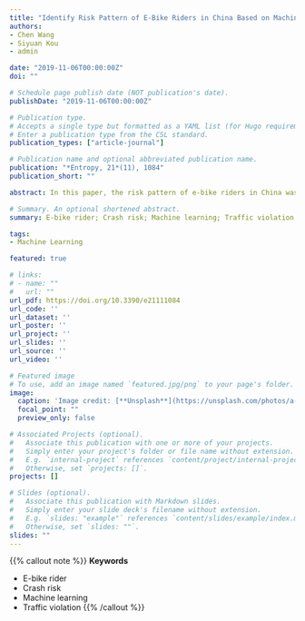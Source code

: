```yaml
---
title: "Identify Risk Pattern of E-Bike Riders in China Based on Machine Learning Framework"
authors:
- Chen Wang
- Siyuan Kou
- admin

date: "2019-11-06T00:00:00Z"
doi: ""

# Schedule page publish date (NOT publication's date).
publishDate: "2019-11-06T00:00:00Z"

# Publication type.
# Accepts a single type but formatted as a YAML list (for Hugo requirements).
# Enter a publication type from the CSL standard.
publication_types: ["article-journal"]

# Publication name and optional abbreviated publication name.
publication: "*Entropy, 21*(11), 1084"
publication_short: ""

abstract: In this paper, the risk pattern of e-bike riders in China was examined, based on tree-structured machine learning techniques. Three-year crash/violation data were acquired from the Kunshan traffic police department, China. Firstly, high-risk (HR) electric bicycle (e-bike) riders were defined as those with at-fault crash involvement, while others (i.e., non-at-fault or without crash involvement) were considered as non-high-risk (NHR) riders, based on quasi-induced exposure theory. Then, for e-bike riders, their demographics and previous violation-related features were developed based on the crash/violation records. After that, a systematic machine learning (ML) framework was proposed so as to capture the complex risk patterns of those e-bike riders. An ensemble sampling method was selected to deal with the imbalanced datasets. Four tree-structured machine learning methods were compared, and a gradient boost decision tree (GBDT) appeared to be the best. The feature importance and partial dependence were further examined. Interesting findings include the following (1) tree-structured ML models are able to capture complex risk patterns and interpret them properly; (2) spatial-temporal violation features were found as important indicators of high-risk e-bike riders; and (3) violation behavior features appeared to be more effective than violation punishment-related features, in terms of identifying high-risk e-bike riders. In general, the proposed ML framework is able to identify the complex crash risk pattern of e-bike riders. This paper provides useful insights for policy-makers and traffic practitioners regarding e-bike safety improvement in China.

# Summary. An optional shortened abstract.
summary: E-bike rider; Crash risk; Machine learning; Traffic violation

tags:
- Machine Learning

featured: true

# links:
# - name: ""
#   url: ""
url_pdf: https://doi.org/10.3390/e21111084
url_code: ''
url_dataset: ''
url_poster: ''
url_project: ''
url_slides: ''
url_source: ''
url_video: ''

# Featured image
# To use, add an image named `featured.jpg/png` to your page's folder. 
image:
  caption: 'Image credit: [**Unsplash**](https://unsplash.com/photos/a-person-riding-a-scooter-on-a-city-street-xUPZE-ndmh4)'
  focal_point: ""
  preview_only: false

# Associated Projects (optional).
#   Associate this publication with one or more of your projects.
#   Simply enter your project's folder or file name without extension.
#   E.g. `internal-project` references `content/project/internal-project/index.md`.
#   Otherwise, set `projects: []`.
projects: []

# Slides (optional).
#   Associate this publication with Markdown slides.
#   Simply enter your slide deck's filename without extension.
#   E.g. `slides: "example"` references `content/slides/example/index.md`.
#   Otherwise, set `slides: ""`.
slides: ""
---
```


{{% callout note %}}
**Keywords**
- E-bike rider
- Crash risk
- Machine learning
- Traffic violation
{{% /callout %}}
